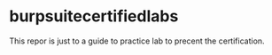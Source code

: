 # burpsuitecertifiedlabs
This repor is just to a guide to practice lab to precent the certification.
